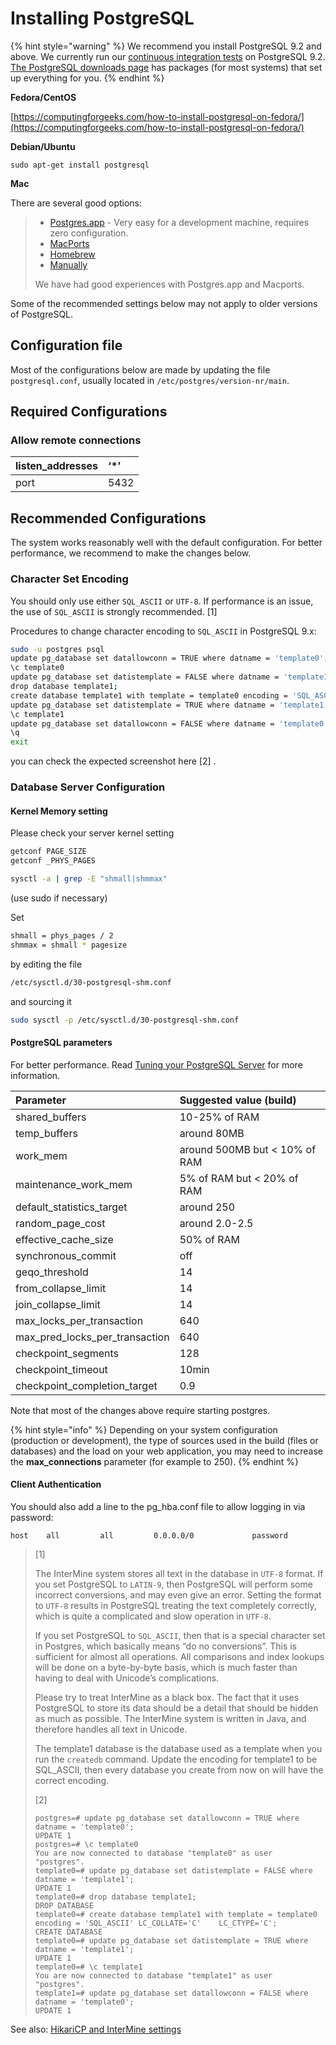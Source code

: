 # Installing PostgreSQL

{% hint style="warning" %}
We recommend you install PostgreSQL 9.2 and above. We currently run our [continuous integration tests](https://travis-ci.org/intermine/intermine) on PostgreSQL 9.2. [The PostgreSQL downloads page](http://www.postgresql.org/download) has packages \(for most systems\) that set up everything for you.
{% endhint %}

**Fedora/CentOS**

[https://computingforgeeks.com/how-to-install-postgresql-on-fedora/](https://computingforgeeks.com/how-to-install-postgresql-on-fedora/)

**Debian/Ubuntu**

`sudo apt-get install postgresql`

**Mac**

There are several good options:

> * [Postgres.app](http://postgresapp.com/) - Very easy for a development machine, requires zero configuration.
> * [MacPorts](https://github.com/codeforamerica/ohana-api/wiki/Installing-PostgreSQL-with-MacPorts-on-OS-X)
> * [Homebrew](https://gist.github.com/ibraheem4/ce5ccd3e4d7a65589ce84f2a3b7c23a3)
> * [Manually](http://www.postgresql.org/download/macosx)
>
> We have had good experiences with Postgres.app and Macports.

Some of the recommended settings below may not apply to older versions of PostgreSQL.

## Configuration file

Most of the configurations below are made by updating the file `postgresql.conf`, usually located in `/etc/postgres/version-nr/main`.

## Required Configurations

### Allow remote connections

| listen\_addresses | ‘\*’ |
| :--- | :--- |
| port | 5432 |

## Recommended Configurations

The system works reasonably well with the default configuration. For better performance, we recommend to make the changes below.

### Character Set Encoding

You should only use either `SQL_ASCII` or `UTF-8`. If performance is an issue, the use of `SQL_ASCII` is strongly recommended. \[1\]

Procedures to change character encoding to `SQL_ASCII` in PostgreSQL 9.x:

```bash
sudo -u postgres psql
update pg_database set datallowconn = TRUE where datname = 'template0';
\c template0
update pg_database set datistemplate = FALSE where datname = 'template1';
drop database template1;
create database template1 with template = template0 encoding = 'SQL_ASCII' LC_COLLATE='C' LC_CTYPE='C';
update pg_database set datistemplate = TRUE where datname = 'template1';
\c template1
update pg_database set datallowconn = FALSE where datname = 'template0';
\q
exit
```

you can check the expected screenshot here \[2\] .

### Database Server Configuration

#### Kernel Memory setting

Please check your server kernel setting

```bash
getconf PAGE_SIZE
getconf _PHYS_PAGES

sysctl -a | grep -E "shmall|shmmax"
```

\(use sudo if necessary\)

Set

```bash
shmall = phys_pages / 2
shmmax = shmall * pagesize
```

by editing the file

```bash
/etc/sysctl.d/30-postgresql-shm.conf
```

and sourcing it

```bash
sudo sysctl -p /etc/sysctl.d/30-postgresql-shm.conf
```

#### PostgreSQL parameters

For better performance. Read [Tuning your PostgreSQL Server](http://wiki.postgresql.org/wiki/Tuning_Your_PostgreSQL_Server/) for more information.

| Parameter | Suggested value \(build\) |
| :--- | :--- |
| shared\_buffers | 10-25% of RAM |
| temp\_buffers | around 80MB |
| work\_mem | around 500MB but &lt; 10% of RAM |
| maintenance\_work\_mem | 5% of RAM but &lt; 20% of RAM |
| default\_statistics\_target | around 250 |
| random\_page\_cost | around 2.0-2.5 |
| effective\_cache\_size | 50% of RAM |
| synchronous\_commit | off |
| geqo\_threshold | 14 |
| from\_collapse\_limit | 14 |
| join\_collapse\_limit | 14 |
| max\_locks\_per\_transaction | 640 |
| max\_pred\_locks\_per\_transaction | 640 |
| checkpoint\_segments | 128 |
| checkpoint\_timeout | 10min |
| checkpoint\_completion\_target | 0.9 |

Note that most of the changes above require starting postgres.

{% hint style="info" %}
Depending on your system configuration \(production or development\), the type of sources used in the build \(files or databases\) and the load on your web application, you may need to increase the **max\_connections** parameter \(for example to 250\).
{% endhint %}

#### Client Authentication

You should also add a line to the pg\_hba.conf file to allow logging in via password:

```text
host    all         all         0.0.0.0/0             password
```

> \[1\]
>
> The InterMine system stores all text in the database in `UTF-8` format. If you set PostgreSQL to `LATIN-9`, then PostgreSQL will perform some incorrect conversions, and may even give an error. Setting the format to `UTF-8` results in PostgreSQL treating the text completely correctly, which is quite a complicated and slow operation in `UTF-8`.
>
> If you set PostgreSQL to `SQL_ASCII`, then that is a special character set in Postgres, which basically means “do no conversions”. This is sufficient for almost all operations. All comparisons and index lookups will be done on a byte-by-byte basis, which is much faster than having to deal with Unicode’s complications.
>
> Please try to treat InterMine as a black box. The fact that it uses PostgreSQL to store its data should be a detail that should be hidden as much as possible. The InterMine system is written in Java, and therefore handles all text in Unicode.
>
> The template1 database is the database used as a template when you run the `createdb` command. Update the encoding for template1 to be SQL\_ASCII, then every database you create from now on will have the correct encoding.
>
> \[2\]
>
> ```text
> postgres=# update pg_database set datallowconn = TRUE where datname = 'template0';
> UPDATE 1
> postgres=# \c template0
> You are now connected to database "template0" as user "postgres".
> template0=# update pg_database set datistemplate = FALSE where datname = 'template1';
> UPDATE 1
> template0=# drop database template1;
> DROP DATABASE
> template0=# create database template1 with template = template0 encoding = 'SQL_ASCII' LC_COLLATE='C'    LC_CTYPE='C';
> CREATE DATABASE
> template0=# update pg_database set datistemplate = TRUE where datname = 'template1';
> UPDATE 1
> template0=# \c template1
> You are now connected to database "template1" as user "postgres".
> template1=# update pg_database set datallowconn = FALSE where datname = 'template0';
> UPDATE 1
> ```

See also: [HikariCP and InterMine settings](hikari.md)

